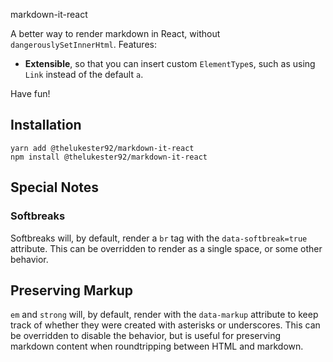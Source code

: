 markdown-it-react

A better way to render markdown in React, without `dangerouslySetInnerHtml`.
Features:

* **Extensible**, so that you can insert custom `ElementType`s, such as using `Link` instead of the default `a`.

Have fun!

## Installation

```
yarn add @thelukester92/markdown-it-react
npm install @thelukester92/markdown-it-react
```

## Special Notes

### Softbreaks

Softbreaks will, by default, render a `br` tag with the `data-softbreak=true` attribute.
This can be overridden to render as a single space, or some other behavior.

## Preserving Markup

`em` and `strong` will, by default, render with the `data-markup` attribute to keep track of whether they were created with asterisks or underscores.
This can be overridden to disable the behavior, but is useful for preserving markdown content when roundtripping between HTML and markdown.
